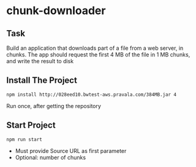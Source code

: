 # chunk-downloader

## Task
Build an application that downloads part of a file from a web server, in chunks.
The app should request the first 4 MB of the file in 1 MB chunks, and write the result to disk

## Install The Project
```
npm install http://028eed10.bwtest-aws.pravala.com/384MB.jar 4
```
Run once, after getting the repository

## Start Project
```
npm run start
```
- Must provide Source URL as first parameter 
- Optional: number of chunks
